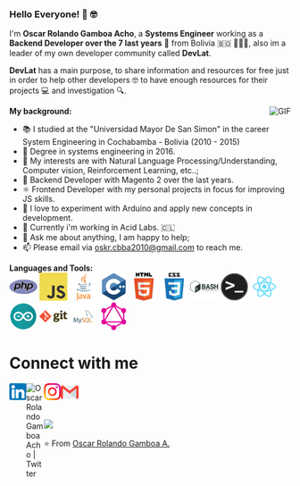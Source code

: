 ### Hello Everyone! 👋 🤓

I'm **Oscar Rolando Gamboa Acho**, a **Systems Engineer** working as a  **Backend Developer over the 7 last years** 🚀 from Bolivia :bolivia: 🙍🏽‍♂️, also im a leader of my own developer community called **DevLat**.

**DevLat** has a main purpose, to share information and resources for free just in order to help other developers 🤓 to have enough resources for their projects :computer: and investigation :mag:.

**My background:**
<img align="right" alt="GIF" src="https://media.giphy.com/media/qgQUggAC3Pfv687qPC/giphy.gif" />
- :books: I studied at the "Universidad Mayor De San Simon" in the career System Engineering in Cochabamba - Bolivia (2010 - 2015)
- :scroll: Degree in systems engineering in 2016.
- 🤔 My interests are with Natural Language Processing/Understanding, Computer vision, Reinforcement Learning, etc..;
- :shopping_cart: Backend Developer with Magento 2 over the last years.
- :atom_symbol: Frontend Developer with my personal projects in focus for improving JS skills.
- :robot: I love to experiment with Arduino and apply new concepts in development.
- 💼 Currently i'm working in Acid Labs. :chile:
- 💬 Ask me about anything, I am happy to help;
- 📫 Please email via oskr.cbba2010@gmail.com to reach me.

**Languages and Tools:**  
<code><img height="50" src="https://raw.githubusercontent.com/github/explore/80688e429a7d4ef2fca1e82350fe8e3517d3494d/topics/php/php.png"></code>
<code><img height="50" src="https://raw.githubusercontent.com/github/explore/80688e429a7d4ef2fca1e82350fe8e3517d3494d/topics/javascript/javascript.png"></code>
<code><img height="50" src="https://raw.githubusercontent.com/github/explore/80688e429a7d4ef2fca1e82350fe8e3517d3494d/topics/java/java.png"></code>
<code><img height="50" src="https://raw.githubusercontent.com/github/explore/80688e429a7d4ef2fca1e82350fe8e3517d3494d/topics/cpp/cpp.png"></code>
<code><img height="50" src="https://raw.githubusercontent.com/github/explore/80688e429a7d4ef2fca1e82350fe8e3517d3494d/topics/html/html.png"></code>
<code><img height="50" src="https://raw.githubusercontent.com/github/explore/80688e429a7d4ef2fca1e82350fe8e3517d3494d/topics/css/css.png"></code>
<code><img height="50" src="https://raw.githubusercontent.com/github/explore/80688e429a7d4ef2fca1e82350fe8e3517d3494d/topics/bash/bash.png"></code>
<code><img height="50" src="https://raw.githubusercontent.com/github/explore/80688e429a7d4ef2fca1e82350fe8e3517d3494d/topics/terminal/terminal.png"></code>
<code><img height="50" src="https://raw.githubusercontent.com/github/explore/80688e429a7d4ef2fca1e82350fe8e3517d3494d/topics/react/react.png"></code>
<code><img height="50" src="https://raw.githubusercontent.com/github/explore/80688e429a7d4ef2fca1e82350fe8e3517d3494d/topics/arduino/arduino.png"></code>
<code><img height="50" src="https://raw.githubusercontent.com/github/explore/80688e429a7d4ef2fca1e82350fe8e3517d3494d/topics/git/git.png"></code>
<code><img height="50" src="https://raw.githubusercontent.com/github/explore/80688e429a7d4ef2fca1e82350fe8e3517d3494d/topics/mysql/mysql.png"></code>
<code><img height="50" src="https://raw.githubusercontent.com/github/explore/80688e429a7d4ef2fca1e82350fe8e3517d3494d/topics/graphql/graphql.png"></code>

# Connect with me
<a href="https://www.linkedin.com/in/oscarrolandogamboa/">
    <img align="left" alt="Oscar Rolando Gamboa Acho | Linkedin" width="30px" src="https://github.com/SatYu26/SatYu26/blob/master/Assets/Linkedin.svg" />
</a> &nbsp;&nbsp;
<a href="https://x.com/DevLatBo">
  <img align="left" alt="Oscar Rolando Gamboa Acho | Twitter" width="32px" src="https://user-images.githubusercontent.com/8138585/256154469-3d935a39-9abc-4ba6-94d4-b8e163756c27.svg" />
</a> &nbsp;&nbsp;
<a href="https://www.instagram.com/oskarin.05.bo/">
  <img align="left" alt="Oscar Rolando Gamboa Acho | Instagram" width="30px" src="https://github.com/SatYu26/SatYu26/blob/master/Assets/Instagram.svg" />
</a> &nbsp;&nbsp;
<a href="mailto:oskr.cbba2010@gmail.com">
  <img align="left" alt="Oscar Rolando Gamboa Acho | Gmail" width="32px" src="https://github.com/SatYu26/SatYu26/blob/master/Assets/Gmail.svg" />
</a>

<br><br>
<a href="https://github.com/DevLatBo">
  <img src="https://komarev.com/ghpvc/?username=DevLatBo&style=for-the-badge&color=red" />
</a>

⭐️ From [Oscar Rolando Gamboa A.](https://github.com/DevLatBo)
